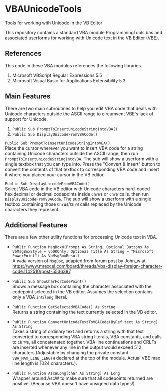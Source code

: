 # VBAUnicodeTools
 Tools for working with Unicode in the VB Editor

This repository contains a standard VBA module ProgrammingTools.bas and associated userforms for working with Unicode text in the VB Editor (VBE).

## References
This code in these VBA modules references the following libraries.
1. Microsoft VBScript Regular Expressions 5.5 
2. Microsoft Visual Basic for Applications Extensibility 5.3.

## Main Features
There are two main subroutines to help you edit VBA code that deals with Unicode characters outside the ASCII range to circumvent VBE's lack of support for Unicode.

1. `Public Sub PromptToInsertUnicodeStringIntoVBA()`
2. `Public Sub DisplayUnicodeFromVBACode()`

`Public Sub PromptToInsertUnicodeStringIntoVBA()`<br />
Place the cursor wherever you want to insert VBA code for a string containing Unicode characters outside the ASCII range, then run `PromptToInsertUnicodeStringIntoVBA`.
The sub will show a userform with a single textbox that you can type into. Press the "Convert & Insert" button to convert the contents of that textbox to corresponding VBA code and insert it where you placed your cursor in the VB editor.

`Public Sub DisplayUnicodeFromVBACode()`<br />
Select VBA code in the VB editor with Unicode characters hard-coded hexidecimal or decimal codepoints inside `ChrW$` or `ChrW` calls, then run `DisplayUnicodeFromVBACode`. The sub will show a userform with a single textbox containing those `ChrW$`/`ChrW` calls replaced by the Unicode characters they represent.

## Additional Features
There are a few other utility functions for processing Unicode text in VBA.

- `Public Function MsgBoxW(Prompt As String, Optional Buttons As VbMsgBoxStyle = vbOKOnly, Optional Title As String = "Microsoft PowerPoint") As VbMsgBoxResult`<br /> A *wide* version of `MsgBox`, adapted from forum post by John_w at https://www.mrexcel.com/board/threads/vba-display-foreign-character-code.1142510/post-5536387.

- `Public Sub ShowCharForCodePoint()`<br />
Shows a message box containing the character associated with the codepoint selected in the VB editor. Assumes the selection contains only a VBA `int`/`long` literal.

- `Public Function GetSelectedVBACode() As String`<br />
Returns a string containing the text currently selected in the VB editor.

- `Public Function ConvertUnicodeTextToVBACode(ByRef text As String) As String`<br />
Takes a string of ordinary text and returns a string with that text converted to corresponding VBA string literals, VBA constants, and calls to `ChrW$`, all concatenated together. VBA line continuations and CRLFs are inserted whenever any line in the output would exceed 512 characters (Adjustable by changing the private constant `VBA_MAX_LINE_LENGTH` declared at the top of the module. Actual VBE max line length is 1024 characters.).

- `Public Function AscWLong(char As String) As Long`<br />
Wrapper around AscW to make sure that all codepoints returned are positive. (Because VBA doesn't have unsigned data types!)


